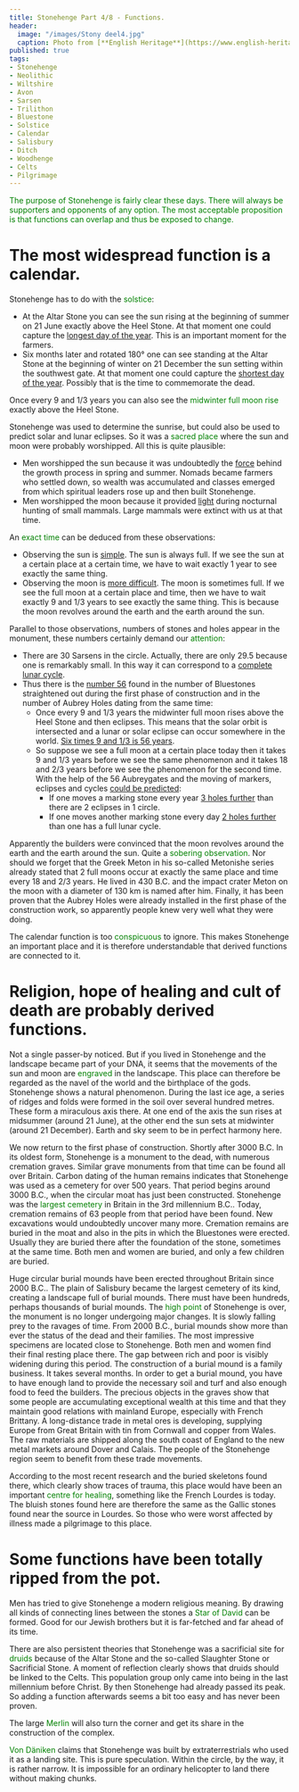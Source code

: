 ```yaml
---
title: Stonehenge Part 4/8 - Functions.
header:
  image: "/images/Stony deel4.jpg"
  caption: Photo from [**English Heritage**](https://www.english-heritage.org.uk)
published: true
tags:
- Stonehenge
- Neolithic
- Wiltshire
- Avon
- Sarsen
- Trilithon
- Bluestone
- Solstice
- Calendar
- Salisbury
- Ditch
- Woodhenge
- Celts
- Pilgrimage
---
```


<span style="color: green;">The purpose of Stonehenge is fairly clear these days. There will always be supporters and opponents of any option. The most acceptable proposition is that functions can overlap and thus be exposed to change.</span>

# The most widespread function is a calendar.
Stonehenge has to do with the <span style="color: green;">solstice</span>:
* At the Altar Stone you can see the sun rising at the beginning of summer on 21 June exactly above the Heel Stone. At that moment one could capture the <u>longest day of the year</u>. This is an important moment for the farmers.
* Six months later and rotated 180° one can see standing at the Altar Stone at the beginning of winter on 21 December the sun setting within the southwest gate. At that moment one could capture the <u>shortest day of the year</u>. Possibly that is the time to commemorate the dead. 

Once every 9 and 1/3 years you can also see the <span style="color: green;">midwinter full moon rise</span> exactly above the Heel Stone. 

Stonehenge was used to determine the sunrise, but could also be used to predict solar and lunar eclipses. So it was a <span style="color: green;">sacred place</span> where the sun and moon were probably worshipped. All this is quite plausible:
* Men worshipped the sun because it was undoubtedly the <u>force</u> behind the growth process in spring and summer. Nomads became farmers who settled down, so wealth was accumulated and classes emerged from which spiritual leaders rose up and then built Stonehenge.
* Men worshipped the moon because it provided <u>light</u> during nocturnal hunting of small mammals. Large mammals were extinct with us at that time.

An <span style="color: green;">exact time</span> can be deduced from these observations:
* Observing the sun is <u>simple</u>. The sun is always full. If we see the sun at a certain place at a certain time, we have to wait exactly 1 year to see exactly the same thing.
* Observing the moon is <u>more difficult</u>. The moon is sometimes full. If we see the full moon at a certain place and time, then we have to wait exactly 9 and 1/3 years to see exactly the same thing. This is because the moon revolves around the earth and the earth around the sun.

Parallel to those observations, numbers of stones and holes appear in the monument, these numbers certainly demand our <span style="color: green;">attention</span>:
* There are 30 Sarsens in the circle. Actually, there are only 29.5 because one is remarkably small. In this way it can correspond to a <u>complete lunar cycle</u>.
* Thus there is the <u>number 56</u> found in the number of Bluestones straightened out during the first phase of construction and in the number of Aubrey Holes dating from the same time:
	* Once every 9 and 1/3 years the midwinter full moon rises above the Heel Stone and then eclipses. This means that the solar orbit is intersected and a lunar or solar eclipse can occur somewhere in the world. <u>Six times 9 and 1/3 is 56 years</u>.
	* So suppose we see a full moon at a certain place today then it takes 9 and 1/3 years before we see the same phenomenon and it takes 18 and 2/3 years before we see the phenomenon for the second time. With the help of the 56 Aubreygates and the moving of markers, eclipses and cycles <u>could be predicted</u>:
		* If one moves a marking stone every year <u>3 holes further</u> than there are 2 eclipses in 1 circle.
		* If one moves another marking stone every day <u>2 holes further</u> than one has a full lunar cycle.

 Apparently the builders were convinced that the moon revolves around the earth and the earth around the sun. Quite a <span style="color: green;">sobering observation</span>. Nor should we forget that the Greek Meton in his so-called Metonishe series already stated that 2 full moons occur at exactly the same place and time every 18 and 2/3 years. He lived in 430 B.C. and the impact crater Meton on the moon with a diameter of 130 km is named after him. Finally, it has been proven that the Aubrey Holes were already installed in the first phase of the construction work, so apparently people knew very well what they were doing.
 
The calendar function is too <span style="color: green;">conspicuous</span> to ignore. This makes Stonehenge an important place and it is therefore understandable that derived functions are connected to it.

# Religion, hope of healing and cult of death are probably derived functions. 

Not a single passer-by noticed. But if you lived in Stonehenge and the landscape became part of your DNA, it seems that the movements of the sun and moon are <span style="color: green;">engraved</span> in the landscape. This place can therefore be regarded as the navel of the world and the birthplace of the gods. Stonehenge shows a natural phenomenon. During the last ice age, a series of ridges and folds were formed in the soil over several hundred metres. These form a miraculous axis there. At one end of the axis the sun rises at midsummer (around 21 June), at the other end the sun sets at midwinter (around 21 December). Earth and sky seem to be in perfect harmony here.

We now return to the first phase of construction. Shortly after 3000 B.C. In its oldest form, Stonehenge is a monument to the dead, with numerous cremation graves. Similar grave monuments from that time can be found all over Britain. Carbon dating of the human remains indicates that Stonehenge was used as a cemetery for over 500 years. That period begins around 3000 B.C., when the circular moat has just been constructed.
Stonehenge was the <span style="color: green;">largest cemetery</span> in Britain in the 3rd millennium B.C.. Today, cremation remains of 63 people from that period have been found. New excavations would undoubtedly uncover many more.
Cremation remains are buried in the moat and also in the pits in which the Bluestones were erected. Usually they are buried there after the foundation of the stone, sometimes at the same time. Both men and women are buried, and only a few children are buried.

Huge circular burial mounds have been erected throughout Britain since 2000 B.C.. The plain of Salisbury became the largest cemetery of its kind, creating a landscape full of burial mounds. There must have been hundreds, perhaps thousands of burial mounds. The <span style="color: green;">high point</span> of Stonehenge is over, the monument is no longer undergoing major changes. It is slowly falling prey to the ravages of time.
From 2000 B.C., burial mounds show more than ever the status of the dead and their families. The most impressive specimens are located close to Stonehenge. Both men and women find their final resting place there. The gap between rich and poor is visibly widening during this period.
The construction of a burial mound is a family business. It takes several months. In order to get a burial mound, you have to have enough land to provide the necessary soil and turf and also enough food to feed the builders.
The precious objects in the graves show that some people are accumulating exceptional wealth at this time and that they maintain good relations with mainland Europe, especially with French Brittany. A long-distance trade in metal ores is developing, supplying Europe from Great Britain with tin from Cornwall and copper from Wales. The raw materials are shipped along the south coast of England to the new metal markets around Dover and Calais. The people of the Stonehenge region seem to benefit from these trade movements. 

According to the most recent research and the buried skeletons found there, which clearly show traces of trauma, this place would have been an important <span style="color: green;">centre for healing</span>, something like the French Lourdes is today. The bluish stones found here are therefore the same as the Gallic stones found near the source in Lourdes. So those who were worst affected by illness made a pilgrimage to this place.

# Some functions have been totally ripped from the pot. 

Men has tried to give Stonehenge a modern religious meaning. By drawing all kinds of connecting lines between the stones a <span style="color: green;">Star of David</span> can be formed. Good for our Jewish brothers but it is far-fetched and far ahead of its time.

There are also persistent theories that Stonehenge was a sacrificial site for <span style="color: green;">druids</span> because of the Altar Stone and the so-called Slaughter Stone or Sacrificial Stone. A moment of reflection clearly shows that druids should be linked to the Celts. This population group only came into being in the last millennium before Christ. By then Stonehenge had already passed its peak. So adding a function afterwards seems a bit too easy and has never been proven.

The large <span style="color: green;">Merlin</span> will also turn the corner and get its share in the construction of the complex.

<span style="color: green;">Von Däniken</span> claims that Stonehenge was built by extraterrestrials who used it as a landing site. This is pure speculation. Within the circle, by the way, it is rather narrow. It is impossible for an ordinary helicopter to land there without making chunks.
